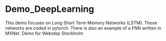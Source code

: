 # Demo_DeepLearning
This demo focuses on Long Short Term Memory Networks (LSTM). Those networks are coded in pytorch. There is also an example of a FNN written in MXNet.
Demo for Webstep Stockholm
